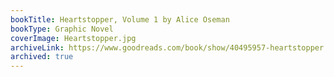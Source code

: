 ```yaml
---
bookTitle: Heartstopper, Volume 1 by Alice Oseman
bookType: Graphic Novel
coverImage: Heartstopper.jpg
archiveLink: https://www.goodreads.com/book/show/40495957-heartstopper
archived: true
---
```

